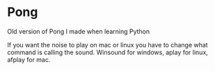 # Pong
Old version of Pong I made when learning Python

If you want the noise to play on mac or linux you have to change what command is calling the sound. Winsound for windows, aplay for linux, afplay for mac.
